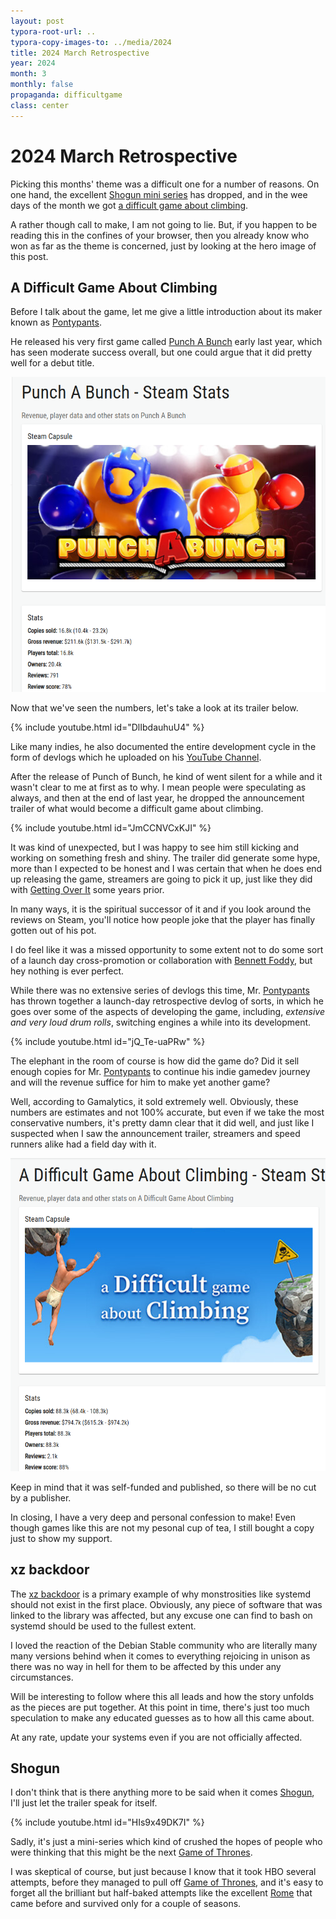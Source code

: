 ```yaml
---
layout: post
typora-root-url: ..
typora-copy-images-to: ../media/2024
title: 2024 March Retrospective
year: 2024
month: 3
monthly: false
propaganda: difficultgame
class: center
---
```


# 2024 March Retrospective

Picking this months' theme was a difficult one for a number of reasons. On one hand, the excellent [Shogun mini series][shogun] has dropped, and in the wee days of the month we got [a difficult game about climbing][difficultgame].

A rather though call to make, I am not going to lie. But, if you happen to be reading this in the confines of your browser, then you already know who won as far as the theme is concerned, just by looking at the hero image of this post.

## A Difficult Game About Climbing

Before I talk about the game, let me give a little introduction about its maker known as [Pontypants][pontypants].

He released his very first game called [Punch A Bunch][punchabunch] early last year, which has seen moderate success overall, but one could argue that it did pretty well for a debut title.

![bubgamalytic](/media/2024/bubgamalytic.png)

Now that we've seen the numbers, let's take a look at its trailer below.

{% include youtube.html id="DlIbdauhuU4" %}

Like many indies, he also documented the entire development cycle in the form of devlogs which he uploaded on his [YouTube Channel][pontypantsyoutube].

After the release of Punch of Bunch, he kind of went silent for a while and it wasn't clear to me at first as to why. I mean people were speculating as always, and then at the end of last year, he dropped the announcement trailer of what would become a difficult game about climbing.

{% include youtube.html id="JmCCNVCxKJI" %}

It was kind of unexpected, but I was happy to see him still kicking and working on something fresh and shiny. The trailer did generate some hype, more than I expected to be honest and I was certain that when he does end up releasing the game, streamers are going to pick it up, just like they did with [Getting Over It][gettingoverit] some years prior.

In many ways, it is the spiritual successor of it and if you look around the reviews on Steam, you'll notice how people joke that the player has finally gotten out of his pot.

I do feel like it was a missed opportunity to some extent not to do some sort of a launch day cross-promotion or collaboration with [Bennett Foddy][bfoddy], but hey nothing is ever perfect.

While there was no extensive series of devlogs this time, Mr. [Pontypants][pontypants] has thrown together a launch-day retrospective devlog of sorts, in which he goes over some of the aspects of developing the game, including, *extensive and very loud drum rolls*, switching engines a while into its development.

{% include youtube.html id="jQ_Te-uaPRw" %}

The elephant in the room of course is how did the game do? Did it sell enough copies for Mr. [Pontypants][pontypants] to continue his indie gamedev journey and will the revenue suffice for him to make yet another game?

Well, according to Gamalytics, it sold extremely well. Obviously, these numbers are estimates and not 100% accurate, but even if we take the most conservative numbers, it's pretty damn clear that it did well, and just like I suspected when I saw the announcement trailer, streamers and speed runners alike had a field day with it.

![adgacgamalytic](/media/2024/adgacgamalytic.png)

Keep in mind that it was self-funded and published, so there will be no cut by a publisher.

In closing, I have a very deep and personal confession to make! Even though games like this are not my pesonal cup of tea, I still bought a copy just to show my support.

## xz backdoor

The [xz backdoor][xzbackdoor] is a primary example of why monstrosities like systemd should not exist in the first place. Obviously, any piece of software that was linked to the library was affected, but any excuse one can find to bash on systemd should be used to the fullest extent.

I loved the reaction of the Debian Stable community who are literally many many versions behind when it comes to everything rejoicing in unison as there was no way in hell for them to be affected by this under any circumstances.

Will be interesting to follow where this all leads and how the story unfolds as the pieces are put together. At this point in time, there's just too much speculation to make any educated guesses as to how all this came about.

At any rate, update your systems even if you are not officially affected.

## Shogun

I don't think that is there anything more to be said when it comes [Shogun][shogun], I'll just let the trailer speak for itself.

{% include youtube.html id="HIs9x49DK7I" %}

Sadly, it's just a mini-series which kind of crushed the hopes of people who were thinking that this might be the next [Game of Thrones][got].

I was skeptical of course, but just because I know that it took HBO several attempts, before they managed to pull off [Game of Thrones][got], and it's easy to forget all the brilliant but half-baked attempts like the excellent [Rome][rome] that came before and survived only for a couple of seasons.

[shogun]: https://en.wikipedia.org/wiki/Sh%C5%8Dgun_(2024_miniseries)
[difficultgame]: https://store.steampowered.com/app/2497920/A_Difficult_Game_About_Climbing/
[pontypants]: https://twitter.com/pontypants
[got]: https://en.wikipedia.org/wiki/Game_of_Thrones
[rome]: https://en.wikipedia.org/wiki/Rome_(TV_series)
[xzbackdoor]: https://www.openwall.com/lists/oss-security/2024/03/29/4
[punchabunch]: https://store.steampowered.com/app/1512590/Punch_A_Bunch/
[pontypantsyoutube]: https://www.youtube.com/@Pontypants
[gettingoverit]: https://store.steampowered.com/app/240720/Getting_Over_It_with_Bennett_Foddy/
[bfoddy]: https://en.wikipedia.org/wiki/Bennett_Foddy
